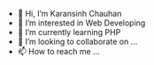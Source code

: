 - 👋 Hi, I’m Karansinh Chauhan
- 👀 I’m interested in Web Developing
- 🌱 I’m currently learning PHP
- 💞️ I’m looking to collaborate on ...
- 📫 How to reach me ...

<!---
karan898/karan898 is a ✨ special ✨ repository because its `README.md` (this file) appears on your GitHub profile.
You can click the Preview link to take a look at your changes.
--->
